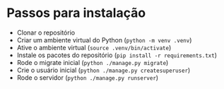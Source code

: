 # Passos para instalação

- Clonar o repositório
- Criar um ambiente virtual do Python (`python -m venv .venv`)
- Ative o ambiente virtual (`source .venv/bin/activate`)
- Instale os pacotes do repositório (`pip install -r requirements.txt`)
- Rode o migrate inicial (`python ./manage.py migrate`)
- Crie o usuário inicial (`python ./manage.py createsuperuser`)
- Rode o servidor (`python ./manage.py runserver`)